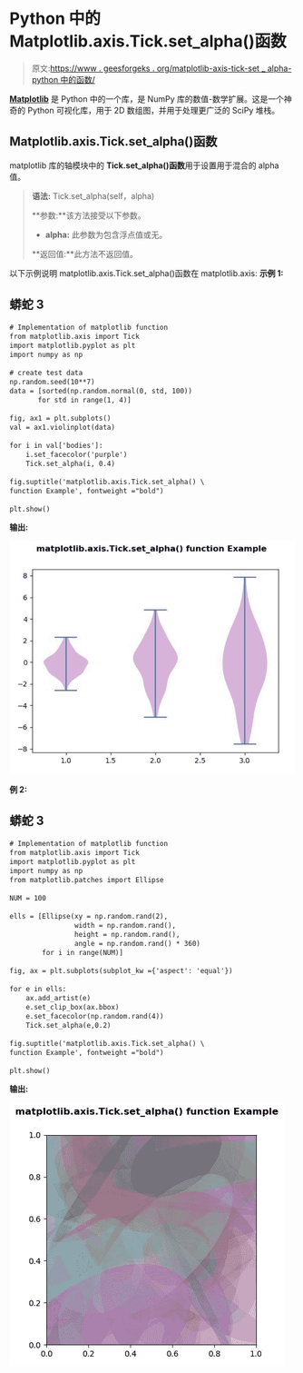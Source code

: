 # Python 中的 Matplotlib.axis.Tick.set_alpha()函数

> 原文:[https://www . geesforgeks . org/matplotlib-axis-tick-set _ alpha-python 中的函数/](https://www.geeksforgeeks.org/matplotlib-axis-tick-set_alpha-function-in-python/)

[**Matplotlib**](https://www.geeksforgeeks.org/python-introduction-matplotlib/) 是 Python 中的一个库，是 NumPy 库的数值-数学扩展。这是一个神奇的 Python 可视化库，用于 2D 数组图，并用于处理更广泛的 SciPy 堆栈。

## Matplotlib.axis.Tick.set_alpha()函数

matplotlib 库的轴模块中的 **Tick.set_alpha()函数**用于设置用于混合的 alpha 值。

> **语法:** Tick.set_alpha(self，alpha)
> 
> **参数:**该方法接受以下参数。
> 
> *   **alpha:** 此参数为包含浮点值或无。
> 
> **返回值:**此方法不返回值。

以下示例说明 matplotlib.axis.Tick.set_alpha()函数在 matplotlib.axis:
**示例 1:**

## 蟒蛇 3

```
# Implementation of matplotlib function
from matplotlib.axis import Tick
import matplotlib.pyplot as plt  
import numpy as np  

# create test data  
np.random.seed(10**7)  
data = [sorted(np.random.normal(0, std, 100))   
       for std in range(1, 4)]  

fig, ax1 = plt.subplots()  
val = ax1.violinplot(data)   

for i in val['bodies']:  
    i.set_facecolor('purple')  
    Tick.set_alpha(i, 0.4)

fig.suptitle('matplotlib.axis.Tick.set_alpha() \
function Example', fontweight ="bold")  

plt.show() 
```

**输出:**

![](img/b7c96b03f81e2278480b48b7c5acf0d3.png)

**例 2:**

## 蟒蛇 3

```
# Implementation of matplotlib function
from matplotlib.axis import Tick
import matplotlib.pyplot as plt  
import numpy as np  
from matplotlib.patches import Ellipse  

NUM = 100

ells = [Ellipse(xy = np.random.rand(2),  
                width = np.random.rand(),   
                height = np.random.rand(),  
                angle = np.random.rand() * 360)  
        for i in range(NUM)]  

fig, ax = plt.subplots(subplot_kw ={'aspect': 'equal'})  

for e in ells:  
    ax.add_artist(e)  
    e.set_clip_box(ax.bbox)   
    e.set_facecolor(np.random.rand(4))
    Tick.set_alpha(e,0.2) 

fig.suptitle('matplotlib.axis.Tick.set_alpha() \
function Example', fontweight ="bold")  

plt.show() 
```

**输出:**

![](img/e25d32148c8fa53a2da2091a4b24eaad.png)